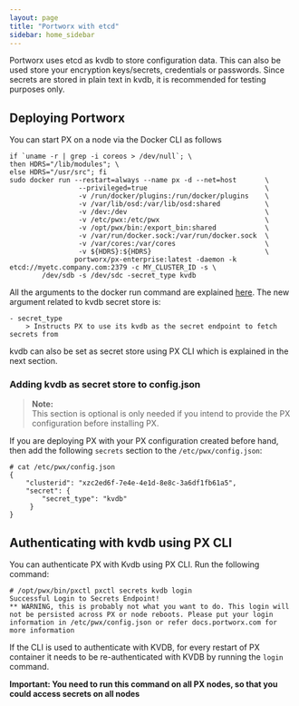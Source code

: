 ```yaml
---
layout: page
title: "Portworx with etcd"
sidebar: home_sidebar
---
```


Portworx uses etcd as kvdb to store configuration data. This can also be used store your encryption keys/secrets, credentials or passwords. Since secrets are stored in plain text in kvdb, it is recommended for testing purposes only.


## Deploying Portworx

You can start PX on a node via the Docker CLI as follows

```
if `uname -r | grep -i coreos > /dev/null`; \
then HDRS="/lib/modules"; \
else HDRS="/usr/src"; fi
sudo docker run --restart=always --name px -d --net=host       \
                 --privileged=true                             \
                 -v /run/docker/plugins:/run/docker/plugins    \
                 -v /var/lib/osd:/var/lib/osd:shared           \
                 -v /dev:/dev                                  \
                 -v /etc/pwx:/etc/pwx                          \
                 -v /opt/pwx/bin:/export_bin:shared            \
                 -v /var/run/docker.sock:/var/run/docker.sock  \
                 -v /var/cores:/var/cores                      \
                 -v ${HDRS}:${HDRS}                            \
                portworx/px-enterprise:latest -daemon -k etcd://myetc.company.com:2379 -c MY_CLUSTER_ID -s \
		/dev/sdb -s /dev/sdc -secret_type kvdb
```
All the arguments to the docker run command are explained [here](/install/docker.html). The new argument related to kvdb secret store is:

```
- secret_type
    > Instructs PX to use its kvdb as the secret endpoint to fetch secrets from
```

kvdb can also be set as secret store using PX CLI which is explained in the next section.

### Adding kvdb as  secret store  to config.json
>**Note:**<br/>This section is optional is only needed if you intend to provide the PX configuration before installing PX.

If you are deploying PX with your PX configuration created before hand, then add the following `secrets` section to the `/etc/pwx/config.json`:

```
# cat /etc/pwx/config.json
{
    "clusterid": "xzc2ed6f-7e4e-4e1d-8e8c-3a6df1fb61a5",
    "secret": {
        "secret_type": "kvdb"
     }
}
```

## Authenticating with kvdb using PX CLI

You can authenticate PX with Kvdb using PX CLI. Run the following command:

```
# /opt/pwx/bin/pxctl pxctl secrets kvdb login
Successful Login to Secrets Endpoint!
** WARNING, this is probably not what you want to do. This login will not be persisted across PX or node reboots. Please put your login information in /etc/pwx/config.json or refer docs.portworx.com for more information
```
If the CLI is used to authenticate with KVDB, for every restart of PX container it needs to be re-authenticated with KVDB by running the `login` command.

__Important: You need to run this command on all PX nodes, so that you could access secrets on all nodes__


